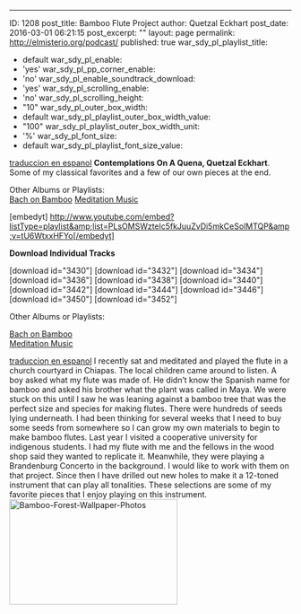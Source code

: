 ---
ID: 1208
post_title: Bamboo Flute Project
author: Quetzal Eckhart
post_date: 2016-03-01 06:21:15
post_excerpt: ""
layout: page
permalink: http://elmisterio.org/podcast/
published: true
war_sdy_pl_playlist_title:
  - default
war_sdy_pl_enable:
  - 'yes'
war_sdy_pl_pp_corner_enable:
  - 'no'
war_sdy_pl_enable_soundtrack_download:
  - 'yes'
war_sdy_pl_scrolling_enable:
  - 'no'
war_sdy_pl_scrolling_height:
  - "10"
war_sdy_pl_outer_box_width:
  - default
war_sdy_pl_playlist_outer_box_width_value:
  - "100"
war_sdy_pl_playlist_outer_box_width_unit:
  - '%'
war_sdy_pl_font_size:
  - default
war_sdy_pl_playlist_font_size_value:

<a href="http://elmisterio.org/flauta-de-bambu/">traduccion en espanol</a>
<strong>Contemplations On A Quena, Quetzal Eckhart</strong>.  Some of my classical favorites and a few of our own pieces at the end. 

Other Albums or Playlists:   
<a href="http://elmisterio.org/bach-on-bamboo-new-recording/">Bach on Bamboo</a>
<a href="http://elmisterio.org/meditation-music-musica-de-la-meditacion/">Meditation Music</a>

[embedyt] http://www.youtube.com/embed?listType=playlist&amp;list=PLsOMSWztelc5fkJuuZvDi5mkCeSolMTQP&amp;v=tU6WtxxHFYo[/embedyt]




<strong>Download Individual Tracks</strong>

[download id="3430"]
[download id="3432"]
[download id="3434"]
[download id="3436"]
[download id="3438"]
[download id="3440"]
[download id="3442"]
[download id="3444"]
[download id="3446"]
[download id="3450"]
[download id="3452"]


Other Albums or Playlists:   
  
<a href="http://elmisterio.org/bach-on-bamboo-new-recording/">Bach on Bamboo</a>            
<a href="http://elmisterio.org/meditation-music-musica-de-la-meditacion/">Meditation Music</a>


<a href="http://elmisterio.org/flauta-de-bambu/">traduccion en espanol</a>
I recently sat and meditated and played the flute in a church courtyard in Chiapas. The local children came around to listen. A boy asked what my flute was made of. He didn’t know the Spanish name for bamboo and asked his brother what the plant was called in Maya. We were stuck on this until I saw he was leaning against a bamboo tree that was the perfect size and species for making flutes. There were hundreds of seeds lying underneath. I had been thinking for several weeks that I need to buy some seeds from somewhere so I can grow my own materials to begin to make bamboo flutes.
Last year I visited a cooperative university for indigenous students. I had my flute with me and the fellows in the wood shop said they wanted to replicate it. Meanwhile, they were playing a Brandenburg Concerto in the background. I would like to work with them on that project. Since then I have drilled out new holes to make it a 12-toned instrument that can play all tonalities. These selections are some of my favorite pieces that I enjoy playing on this instrument.
<img src="http://elmisterio.org/wp-content/uploads/2016/05/Bamboo-Forest-Wallpaper-Photos-300x188.jpg" alt="Bamboo-Forest-Wallpaper-Photos" width="300" height="188" class="alignnone size-medium wp-image-1823" />
